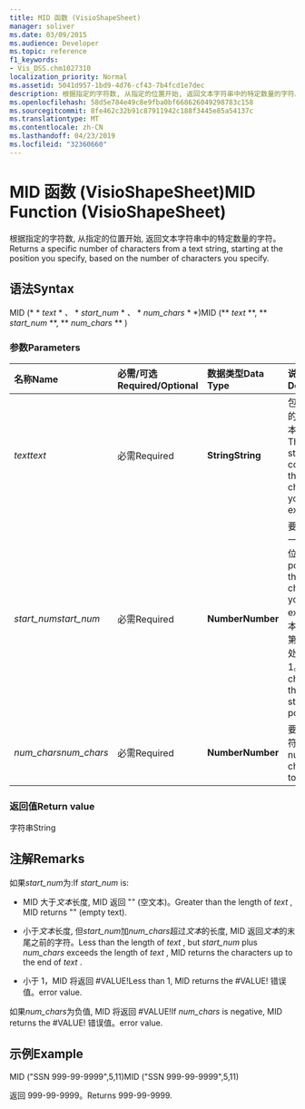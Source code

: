 ```yaml
---
title: MID 函数 (VisioShapeSheet)
manager: soliver
ms.date: 03/09/2015
ms.audience: Developer
ms.topic: reference
f1_keywords:
- Vis_DSS.chm1027310
localization_priority: Normal
ms.assetid: 5041d957-1bd9-4d76-cf43-7b4fcd1e7dec
description: 根据指定的字符数, 从指定的位置开始, 返回文本字符串中的特定数量的字符。
ms.openlocfilehash: 58d5e784e49c8e9fba0bf668626049298783c158
ms.sourcegitcommit: 8fe462c32b91c87911942c188f3445e85a54137c
ms.translationtype: MT
ms.contentlocale: zh-CN
ms.lasthandoff: 04/23/2019
ms.locfileid: "32360660"
---
```

# <a name="mid-function-visioshapesheet"></a><span data-ttu-id="30b67-103">MID 函数 (VisioShapeSheet)</span><span class="sxs-lookup"><span data-stu-id="30b67-103">MID Function (VisioShapeSheet)</span></span>

<span data-ttu-id="30b67-104">根据指定的字符数, 从指定的位置开始, 返回文本字符串中的特定数量的字符。</span><span class="sxs-lookup"><span data-stu-id="30b67-104">Returns a specific number of characters from a text string, starting at the position you specify, based on the number of characters you specify.</span></span>
  
## <a name="syntax"></a><span data-ttu-id="30b67-105">语法</span><span class="sxs-lookup"><span data-stu-id="30b67-105">Syntax</span></span>

<span data-ttu-id="30b67-106">MID (\* \* *text* \* *、* \* *start_num* \* *、* \* *num_chars* \* \*)</span><span class="sxs-lookup"><span data-stu-id="30b67-106">MID (\*\* *text* \*\*, \*\* *start_num* \*\*, \*\* *num_chars* \*\* )</span></span> 
  
### <a name="parameters"></a><span data-ttu-id="30b67-107">参数</span><span class="sxs-lookup"><span data-stu-id="30b67-107">Parameters</span></span>

|<span data-ttu-id="30b67-108">**名称**</span><span class="sxs-lookup"><span data-stu-id="30b67-108">**Name**</span></span>|<span data-ttu-id="30b67-109">**必需/可选**</span><span class="sxs-lookup"><span data-stu-id="30b67-109">**Required/Optional**</span></span>|<span data-ttu-id="30b67-110">**数据类型**</span><span class="sxs-lookup"><span data-stu-id="30b67-110">**Data Type**</span></span>|<span data-ttu-id="30b67-111">**说明**</span><span class="sxs-lookup"><span data-stu-id="30b67-111">**Description**</span></span>|
|:-----|:-----|:-----|:-----|
| <span data-ttu-id="30b67-112">_text_</span><span class="sxs-lookup"><span data-stu-id="30b67-112">_text_</span></span> <br/> |<span data-ttu-id="30b67-113">必需</span><span class="sxs-lookup"><span data-stu-id="30b67-113">Required</span></span>  <br/> |<span data-ttu-id="30b67-114">**String**</span><span class="sxs-lookup"><span data-stu-id="30b67-114">**String**</span></span> <br/> |<span data-ttu-id="30b67-115">包含要提取的字符的文本字符串。</span><span class="sxs-lookup"><span data-stu-id="30b67-115">The text string that contains the characters you want to extract.</span></span>  <br/> |
| <span data-ttu-id="30b67-116">_start_num_</span><span class="sxs-lookup"><span data-stu-id="30b67-116">_start_num_</span></span> <br/> |<span data-ttu-id="30b67-117">必需</span><span class="sxs-lookup"><span data-stu-id="30b67-117">Required</span></span>  <br/> |<span data-ttu-id="30b67-118">**Number**</span><span class="sxs-lookup"><span data-stu-id="30b67-118">**Number**</span></span> <br/> |<span data-ttu-id="30b67-119">要提取的第一个字符的位置。</span><span class="sxs-lookup"><span data-stu-id="30b67-119">The position of the first character you want to extract.</span></span> <span data-ttu-id="30b67-120">文本字符串中第一个字符处于位置 1。</span><span class="sxs-lookup"><span data-stu-id="30b67-120">The first character in the text string is position 1.</span></span>  <br/> |
| <span data-ttu-id="30b67-121">_num_chars_</span><span class="sxs-lookup"><span data-stu-id="30b67-121">_num_chars_</span></span> <br/> |<span data-ttu-id="30b67-122">必需</span><span class="sxs-lookup"><span data-stu-id="30b67-122">Required</span></span>  <br/> |<span data-ttu-id="30b67-123">**Number**</span><span class="sxs-lookup"><span data-stu-id="30b67-123">**Number**</span></span> <br/> |<span data-ttu-id="30b67-124">要返回的字符数。</span><span class="sxs-lookup"><span data-stu-id="30b67-124">The number of characters to return.</span></span>  <br/> |
   
### <a name="return-value"></a><span data-ttu-id="30b67-125">返回值</span><span class="sxs-lookup"><span data-stu-id="30b67-125">Return value</span></span>

<span data-ttu-id="30b67-126">字符串</span><span class="sxs-lookup"><span data-stu-id="30b67-126">String</span></span>
  
## <a name="remarks"></a><span data-ttu-id="30b67-127">注解</span><span class="sxs-lookup"><span data-stu-id="30b67-127">Remarks</span></span>

<span data-ttu-id="30b67-128">如果*start_num*为:</span><span class="sxs-lookup"><span data-stu-id="30b67-128">If  *start_num*  is:</span></span> 
  
- <span data-ttu-id="30b67-129">MID 大于*文本*长度, MID 返回 "" (空文本)。</span><span class="sxs-lookup"><span data-stu-id="30b67-129">Greater than the length of  *text*  , MID returns "" (empty text).</span></span> 
    
- <span data-ttu-id="30b67-130">小于*文本*长度, 但*start_num*加*num_chars*超过*文本*的长度, MID 返回*文本*的末尾之前的字符。</span><span class="sxs-lookup"><span data-stu-id="30b67-130">Less than the length of  *text*  , but  *start_num*  plus  *num_chars*  exceeds the length of  *text*  , MID returns the characters up to the end of  *text*  .</span></span> 
    
- <span data-ttu-id="30b67-131">小于 1，MID 将返回 #VALUE!</span><span class="sxs-lookup"><span data-stu-id="30b67-131">Less than 1, MID returns the #VALUE!</span></span> <span data-ttu-id="30b67-132">错误值。</span><span class="sxs-lookup"><span data-stu-id="30b67-132">error value.</span></span> 
    
<span data-ttu-id="30b67-133">如果*num_chars*为负值, MID 将返回 #VALUE!</span><span class="sxs-lookup"><span data-stu-id="30b67-133">If  *num_chars*  is negative, MID returns the #VALUE!</span></span> <span data-ttu-id="30b67-134">错误值。</span><span class="sxs-lookup"><span data-stu-id="30b67-134">error value.</span></span> 
  
## <a name="example"></a><span data-ttu-id="30b67-135">示例</span><span class="sxs-lookup"><span data-stu-id="30b67-135">Example</span></span>

<span data-ttu-id="30b67-136">MID ("SSN 999-99-9999",5,11)</span><span class="sxs-lookup"><span data-stu-id="30b67-136">MID ("SSN 999-99-9999",5,11)</span></span> 
  
<span data-ttu-id="30b67-137">返回 999-99-9999。</span><span class="sxs-lookup"><span data-stu-id="30b67-137">Returns 999-99-9999.</span></span> 
  

